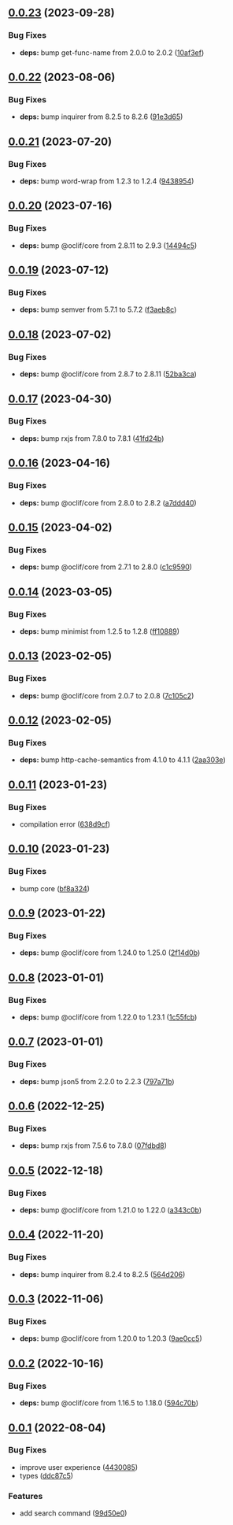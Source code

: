 ## [0.0.23](https://github.com/oclif/plugin-search/compare/0.0.22...0.0.23) (2023-09-28)


### Bug Fixes

* **deps:** bump get-func-name from 2.0.0 to 2.0.2 ([10af3ef](https://github.com/oclif/plugin-search/commit/10af3ef6e20c403309b7ae94cc01808dcda4f7d4))



## [0.0.22](https://github.com/oclif/plugin-search/compare/0.0.21...0.0.22) (2023-08-06)


### Bug Fixes

* **deps:** bump inquirer from 8.2.5 to 8.2.6 ([91e3d65](https://github.com/oclif/plugin-search/commit/91e3d65c5da5141ce134a6a481c56dcc07f1db70))



## [0.0.21](https://github.com/oclif/plugin-search/compare/0.0.20...0.0.21) (2023-07-20)


### Bug Fixes

* **deps:** bump word-wrap from 1.2.3 to 1.2.4 ([9438954](https://github.com/oclif/plugin-search/commit/94389545fbfb56efc3fdde25b8905ef26a582fe5))



## [0.0.20](https://github.com/oclif/plugin-search/compare/0.0.19...0.0.20) (2023-07-16)


### Bug Fixes

* **deps:** bump @oclif/core from 2.8.11 to 2.9.3 ([14494c5](https://github.com/oclif/plugin-search/commit/14494c535182017044f37d0fb6df4a003c9dc2df))



## [0.0.19](https://github.com/oclif/plugin-search/compare/0.0.18...0.0.19) (2023-07-12)


### Bug Fixes

* **deps:** bump semver from 5.7.1 to 5.7.2 ([f3aeb8c](https://github.com/oclif/plugin-search/commit/f3aeb8c601a1dea951333674cb3dabe96cd5092f))



## [0.0.18](https://github.com/oclif/plugin-search/compare/0.0.17...0.0.18) (2023-07-02)


### Bug Fixes

* **deps:** bump @oclif/core from 2.8.7 to 2.8.11 ([52ba3ca](https://github.com/oclif/plugin-search/commit/52ba3cab72131c91ae31951ff9a6f66f59fb87a8))



## [0.0.17](https://github.com/oclif/plugin-search/compare/0.0.16...0.0.17) (2023-04-30)


### Bug Fixes

* **deps:** bump rxjs from 7.8.0 to 7.8.1 ([41fd24b](https://github.com/oclif/plugin-search/commit/41fd24b6dad96b09522d1078297a321de5233dc8))



## [0.0.16](https://github.com/oclif/plugin-search/compare/0.0.15...0.0.16) (2023-04-16)


### Bug Fixes

* **deps:** bump @oclif/core from 2.8.0 to 2.8.2 ([a7ddd40](https://github.com/oclif/plugin-search/commit/a7ddd405ee9f3a138f0fca692ae9f7c290ceccd2))



## [0.0.15](https://github.com/oclif/plugin-search/compare/0.0.14...0.0.15) (2023-04-02)


### Bug Fixes

* **deps:** bump @oclif/core from 2.7.1 to 2.8.0 ([c1c9590](https://github.com/oclif/plugin-search/commit/c1c959070b00bef12015f05407042ab3939fb5e3))



## [0.0.14](https://github.com/oclif/plugin-search/compare/0.0.13...0.0.14) (2023-03-05)


### Bug Fixes

* **deps:** bump minimist from 1.2.5 to 1.2.8 ([ff10889](https://github.com/oclif/plugin-search/commit/ff10889f1c8525807aacf8d9a853446aefdbae36))



## [0.0.13](https://github.com/oclif/plugin-search/compare/0.0.12...0.0.13) (2023-02-05)


### Bug Fixes

* **deps:** bump @oclif/core from 2.0.7 to 2.0.8 ([7c105c2](https://github.com/oclif/plugin-search/commit/7c105c24904158f0e4c8ee22e44f9227c32a6bf9))



## [0.0.12](https://github.com/oclif/plugin-search/compare/0.0.11...0.0.12) (2023-02-05)


### Bug Fixes

* **deps:** bump http-cache-semantics from 4.1.0 to 4.1.1 ([2aa303e](https://github.com/oclif/plugin-search/commit/2aa303e8ce8e3c24e4f3ada503993fe023b54238))



## [0.0.11](https://github.com/oclif/plugin-search/compare/0.0.10...0.0.11) (2023-01-23)


### Bug Fixes

* compilation error ([638d9cf](https://github.com/oclif/plugin-search/commit/638d9cf57f283222c5b69e7a5a4c52ba0b9fa084))



## [0.0.10](https://github.com/oclif/plugin-search/compare/0.0.9...0.0.10) (2023-01-23)


### Bug Fixes

* bump core ([bf8a324](https://github.com/oclif/plugin-search/commit/bf8a324ea2b63fa7553689f264aecea46c41e82a))



## [0.0.9](https://github.com/oclif/plugin-search/compare/0.0.8...0.0.9) (2023-01-22)


### Bug Fixes

* **deps:** bump @oclif/core from 1.24.0 to 1.25.0 ([2f14d0b](https://github.com/oclif/plugin-search/commit/2f14d0be0918d8c165b389bcf609497deb621d82))



## [0.0.8](https://github.com/oclif/plugin-search/compare/0.0.7...0.0.8) (2023-01-01)


### Bug Fixes

* **deps:** bump @oclif/core from 1.22.0 to 1.23.1 ([1c55fcb](https://github.com/oclif/plugin-search/commit/1c55fcba08432aaa177b95958532fab98af1fd8e))



## [0.0.7](https://github.com/oclif/plugin-search/compare/0.0.6...0.0.7) (2023-01-01)


### Bug Fixes

* **deps:** bump json5 from 2.2.0 to 2.2.3 ([797a71b](https://github.com/oclif/plugin-search/commit/797a71b8870516a1b571b3bc068bd11decb027e2))



## [0.0.6](https://github.com/oclif/plugin-search/compare/0.0.5...0.0.6) (2022-12-25)


### Bug Fixes

* **deps:** bump rxjs from 7.5.6 to 7.8.0 ([07fdbd8](https://github.com/oclif/plugin-search/commit/07fdbd862f8e6374e08687f2d816c9e67fa9bc5c))



## [0.0.5](https://github.com/oclif/plugin-search/compare/0.0.4...0.0.5) (2022-12-18)


### Bug Fixes

* **deps:** bump @oclif/core from 1.21.0 to 1.22.0 ([a343c0b](https://github.com/oclif/plugin-search/commit/a343c0b0f128ec21e06cdfb8afcd9d2ee7f85ca2))



## [0.0.4](https://github.com/oclif/plugin-search/compare/0.0.3...0.0.4) (2022-11-20)


### Bug Fixes

* **deps:** bump inquirer from 8.2.4 to 8.2.5 ([564d206](https://github.com/oclif/plugin-search/commit/564d2068a5a789cacb8c3c9fc844a670f84a7d3e))



## [0.0.3](https://github.com/oclif/plugin-search/compare/0.0.2...0.0.3) (2022-11-06)


### Bug Fixes

* **deps:** bump @oclif/core from 1.20.0 to 1.20.3 ([9ae0cc5](https://github.com/oclif/plugin-search/commit/9ae0cc55f5c34a405aa193474ddbe10ed93d948c))



## [0.0.2](https://github.com/oclif/plugin-search/compare/v0.0.1...0.0.2) (2022-10-16)


### Bug Fixes

* **deps:** bump @oclif/core from 1.16.5 to 1.18.0 ([594c70b](https://github.com/oclif/plugin-search/commit/594c70bfdb718ff3afce6da997f7eec268bcfbe1))



## [0.0.1](https://github.com/oclif/plugin-search/compare/99d50e0f1335b0166ebe4f90629ddd2583d629b4...v0.0.1) (2022-08-04)


### Bug Fixes

* improve user experience ([4430085](https://github.com/oclif/plugin-search/commit/4430085df77d335cc7cef134cc626c2a61c0a556))
* types ([ddc87c5](https://github.com/oclif/plugin-search/commit/ddc87c58842d73c7d20627101857da43f94c0364))


### Features

* add search command ([99d50e0](https://github.com/oclif/plugin-search/commit/99d50e0f1335b0166ebe4f90629ddd2583d629b4))



